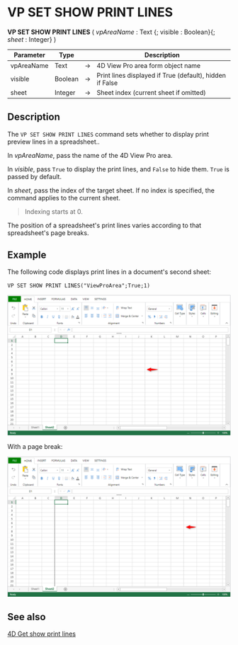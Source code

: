 # VP SET SHOW PRINT LINES


**VP SET SHOW PRINT LINES** ( *vpAreaName* : Text {; visible : Boolean}{; *sheet* : Integer} )



|Parameter|Type||Description|
|---|---|---|---|
|vpAreaName |Text|->|4D View Pro area form object name|
|visible|Boolean|->|Print lines displayed if True (default), hidden if False|
|sheet|Integer|->|Sheet index (current sheet if omitted)|

## Description

The `VP SET SHOW PRINT LINES` command  sets whether to display print preview lines in a spreadsheet..

In *vpAreaName*, pass the name of the 4D View Pro area.

In *visible*, pass `True` to display the print lines, and `False` to hide them. `True` is passed by default.

In *sheet*, pass the index of the target sheet. If no index is specified, the command applies to the current sheet.


> Indexing starts at 0.

The position of a spreadsheet's print lines varies according to that spreadsheet's page breaks.

## Example

The following code displays print lines in a document's second sheet:

```4d
VP SET SHOW PRINT LINES("ViewProArea";True;1)

```

![set-show-print-lines](../images/vp-set-show-print-lines.png)

With a page break:

![set-show-print-lines-with-page-break](../images/vp-set-show-print-lines-page-break.png)

## See also

[4D Get show print lines](VP%20Get%20show%20print%20lines.md)